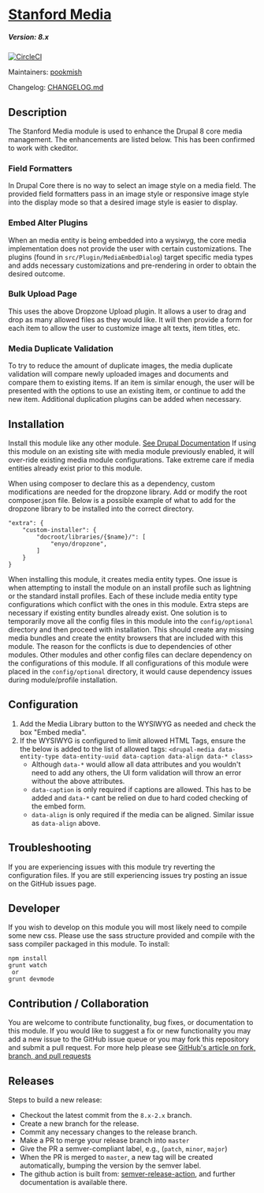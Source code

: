 # [Stanford Media](https://github.com/SU-SWS/stanford_media)
##### Version: 8.x
[![CircleCI](https://circleci.com/gh/SU-SWS/stanford_media.svg?style=svg)](https://circleci.com/gh/SU-SWS/stanford_media)

Maintainers: [pookmish](https://github.com/pookmish)

Changelog: [CHANGELOG.md](CHANGELOG.md)

Description
---

The Stanford Media module is used to enhance the Drupal 8 core media management. The enhancements are listed below.
This has been confirmed to work with ckeditor.

### Field Formatters
In Drupal Core there is no way to select an image style on a media field. The provided field formatters pass in
an image style or responsive image style into the display mode so that a desired image style is easier to display.

### Embed Alter Plugins
When an media entity is being embedded into a wysiwyg, the core media implementation does not provide the user with
certain customizations. The plugins (found in `src/Plugin/MediaEmbedDialog`) target specific media types and
adds necessary customizations and pre-rendering in order to obtain the desired outcome.

### Bulk Upload Page
This uses the above Dropzone Upload plugin. It allows a user to drag and drop as many allowed files as they would like.
It will then provide a form for each item to allow the user to customize image alt texts, item titles, etc.

### Media Duplicate Validation
To try to reduce the amount of duplicate images, the media duplicate validation will compare newly uploaded images and
documents and compare them to existing items. If an item is similar enough, the user will be presented with the options
to use an existing item, or continue to add the new item. Additional duplication plugins can be added when necessary.

Installation
---

Install this module like any other module. [See Drupal Documentation](https://drupal.org/documentation/install/modules-themes/modules-8)
If using this module on an existing site with media module previously enabled, it will over-ride existing media module
configurations. Take extreme care if media entities already exist prior to this module.

When using composer to declare this as a dependency, custom modifications are needed for the dropzone library. Add or
modify the root composer.json file. Below is a possible example of what to add for the dropzone library to be installed
into the correct directory.

```
"extra": {
    "custom-installer": {
        "docroot/libraries/{$name}/": [
            "enyo/dropzone",
        ]
    }
}
```

When installing this module, it creates media entity types. One issue is when attempting to install the module on an
install profile such as lightning or the standard install profiles. Each of these include media entity type
configurations which conflict with the ones in this module. Extra steps are necessary if existing entity bundles already
exist. One solution is to temporarily move all the config files in this module into the `config/optional` directory and
then proceed with installation. This should create any missing media bundles and create the entity browsers that are
included with this module. The reason for the conflicts is due to dependencies of other modules. Other modules and other
config files can declare dependency on the configurations of this module. If all configurations of this module were
placed in the `config/optional` directory, it would cause dependency issues during module/profile installation.

Configuration
---

1. Add the Media Library button to the WYSIWYG as needed and check the box "Embed media".
2. If the WYSIWYG is configured to limit allowed HTML Tags, ensure the the below is added to the list of allowed tags:
`<drupal-media data-entity-type data-entity-uuid data-caption data-align data-* class>`
   * Although `data-*` would allow all data attributes and you wouldn't need to add any others, the UI form validation will throw an error without the above attributes.
   * `data-caption` is only required if captions are allowed. This has to be added and `data-*` cant be relied on due to hard coded checking of the embed form.
   * `data-align` is only required if the media can be aligned. Similar issue as `data-align` above.


Troubleshooting
---

If you are experiencing issues with this module try reverting the configuration files. If you are still experiencing
issues try posting an issue on the GitHub issues page.

Developer
---

If you wish to develop on this module you will most likely need to compile some new css. Please use the sass structure
provided and compile with the sass compiler packaged in this module. To install:

```
npm install
grunt watch
 or
grunt devmode
```

Contribution / Collaboration
---

You are welcome to contribute functionality, bug fixes, or documentation to this module. If you would like to suggest a
fix or new functionality you may add a new issue to the GitHub issue queue or you may fork this repository and submit a
pull request. For more help please see [GitHub's article on fork, branch, and pull requests](https://help.github.com/articles/using-pull-requests)


Releases
---

Steps to build a new release:
- Checkout the latest commit from the `8.x-2.x` branch.
- Create a new branch for the release.
- Commit any necessary changes to the release branch.
- Make a PR to merge your release branch into `master`
- Give the PR a semver-compliant label, e.g., (`patch`, `minor`, `major`)
- When the PR is merged to `master`, a new tag will be created automatically, bumping the version by the semver label.
- The github action is built from: [semver-release-action](https://github.com/K-Phoen/semver-release-action), and further documentation is available there.
